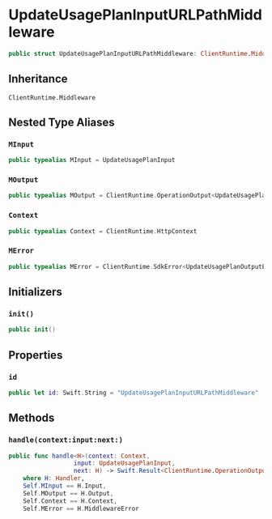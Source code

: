 # UpdateUsagePlanInputURLPathMiddleware

``` swift
public struct UpdateUsagePlanInputURLPathMiddleware: ClientRuntime.Middleware 
```

## Inheritance

`ClientRuntime.Middleware`

## Nested Type Aliases

### `MInput`

``` swift
public typealias MInput = UpdateUsagePlanInput
```

### `MOutput`

``` swift
public typealias MOutput = ClientRuntime.OperationOutput<UpdateUsagePlanOutputResponse>
```

### `Context`

``` swift
public typealias Context = ClientRuntime.HttpContext
```

### `MError`

``` swift
public typealias MError = ClientRuntime.SdkError<UpdateUsagePlanOutputError>
```

## Initializers

### `init()`

``` swift
public init() 
```

## Properties

### `id`

``` swift
public let id: Swift.String = "UpdateUsagePlanInputURLPathMiddleware"
```

## Methods

### `handle(context:input:next:)`

``` swift
public func handle<H>(context: Context,
                  input: UpdateUsagePlanInput,
                  next: H) -> Swift.Result<ClientRuntime.OperationOutput<UpdateUsagePlanOutputResponse>, MError>
    where H: Handler,
    Self.MInput == H.Input,
    Self.MOutput == H.Output,
    Self.Context == H.Context,
    Self.MError == H.MiddlewareError
```
